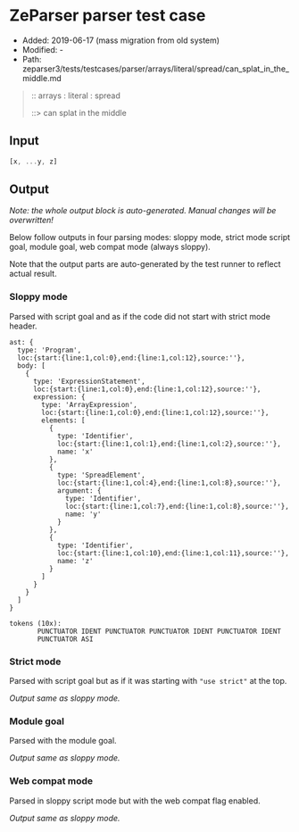 # ZeParser parser test case

- Added: 2019-06-17 (mass migration from old system)
- Modified: -
- Path: zeparser3/tests/testcases/parser/arrays/literal/spread/can_splat_in_the_middle.md

> :: arrays : literal : spread
>
> ::> can splat in the middle

## Input

`````js
[x, ...y, z]
`````

## Output

_Note: the whole output block is auto-generated. Manual changes will be overwritten!_

Below follow outputs in four parsing modes: sloppy mode, strict mode script goal, module goal, web compat mode (always sloppy).

Note that the output parts are auto-generated by the test runner to reflect actual result.

### Sloppy mode

Parsed with script goal and as if the code did not start with strict mode header.

`````
ast: {
  type: 'Program',
  loc:{start:{line:1,col:0},end:{line:1,col:12},source:''},
  body: [
    {
      type: 'ExpressionStatement',
      loc:{start:{line:1,col:0},end:{line:1,col:12},source:''},
      expression: {
        type: 'ArrayExpression',
        loc:{start:{line:1,col:0},end:{line:1,col:12},source:''},
        elements: [
          {
            type: 'Identifier',
            loc:{start:{line:1,col:1},end:{line:1,col:2},source:''},
            name: 'x'
          },
          {
            type: 'SpreadElement',
            loc:{start:{line:1,col:4},end:{line:1,col:8},source:''},
            argument: {
              type: 'Identifier',
              loc:{start:{line:1,col:7},end:{line:1,col:8},source:''},
              name: 'y'
            }
          },
          {
            type: 'Identifier',
            loc:{start:{line:1,col:10},end:{line:1,col:11},source:''},
            name: 'z'
          }
        ]
      }
    }
  ]
}

tokens (10x):
       PUNCTUATOR IDENT PUNCTUATOR PUNCTUATOR IDENT PUNCTUATOR IDENT
       PUNCTUATOR ASI
`````

### Strict mode

Parsed with script goal but as if it was starting with `"use strict"` at the top.

_Output same as sloppy mode._

### Module goal

Parsed with the module goal.

_Output same as sloppy mode._

### Web compat mode

Parsed in sloppy script mode but with the web compat flag enabled.

_Output same as sloppy mode._
